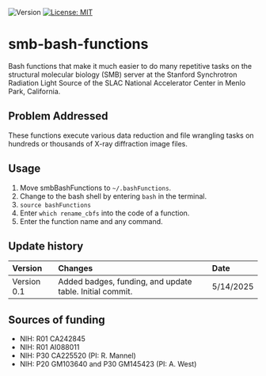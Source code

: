 ![Version](https://img.shields.io/static/v1?label=matplotlib-voice-in&message=0.0&color=brightcolor)
[![License: MIT](https://img.shields.io/badge/License-MIT-blue.svg)](https://opensource.org/licenses/MIT)

# smb-bash-functions

Bash functions that make it much easier to do many repetitive tasks on the structural molecular biology (SMB) server at the Stanford Synchrotron Radiation Light Source of the SLAC National Accelerator Center in Menlo Park, California.

## Problem Addressed
These functions execute various data reduction and file wrangling tasks on hundreds or thousands of X-ray diffraction image files.

## Usage

1. Move smbBashFunctions to `~/.bashFunctions`.
2. Change to the bash shell by entering `bash` in the terminal.
3. `source bashFunctions`
4. Enter `which rename_cbfs` into the code of a function.
5. Enter the function name and any command.



## Update history

|Version      | Changes                                                                                                                                                                         | Date                 |
|:-----------|:------------------------------------------------------------------------------------------------------------------------------------------|:--------------------|
| Version 0.1 |   Added badges, funding, and update table.  Initial commit.                                                                                                                | 5/14/2025  |

## Sources of funding

- NIH: R01 CA242845
- NIH: R01 AI088011
- NIH: P30 CA225520 (PI: R. Mannel)
- NIH: P20 GM103640 and P30 GM145423 (PI: A. West)

